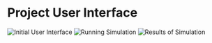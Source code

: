 # Project User Interface
![Initial User Interface](https://github.com/jlsw-git/Research-centric-simulator-for-swarm-robotic-system/assets/60812644/75a0af4d-c6c3-4994-beb2-8c215246c999)
![Running Simulation](https://github.com/jlsw-git/Research-centric-simulator-for-swarm-robotic-system/assets/60812644/5a407ea2-5d65-4743-a73f-ea43e5385bd3)
![Results of Simulation](https://github.com/jlsw-git/Research-centric-simulator-for-swarm-robotic-system/assets/60812644/dcf65f26-95c6-4017-8fc4-5642d17fed4c)
